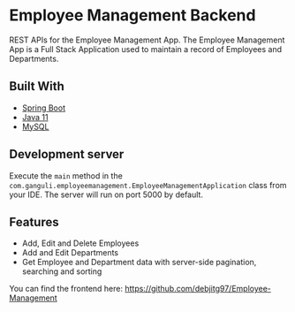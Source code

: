 # Employee Management Backend

REST APIs for the Employee Management App. The Employee Management App is a Full Stack Application used to maintain a record of Employees and Departments.

## Built With

* [Spring Boot](https://spring.io/projects/spring-boot)
* [Java 11](https://www.java.com/en/)
* [MySQL](https://www.mysql.com/)

## Development server

Execute the `main` method in the `com.ganguli.employeemanagement.EmployeeManagementApplication` class from your IDE. The server will run on port 5000 by default.

## Features

* Add, Edit and Delete Employees
* Add and Edit Departments
* Get Employee and Department data with server-side pagination, searching and sorting

You can find the frontend here: https://github.com/debjitg97/Employee-Management
